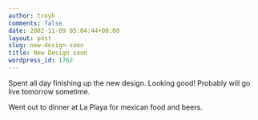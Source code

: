 ```yaml
---
author: troyh
comments: false
date: 2002-11-09 05:04:44+00:00
layout: post
slug: new-design-soon
title: New Design soon
wordpress_id: 1762
---
```


Spent all day finishing up the new design. Looking good! Probably will go live tomorrow sometime.

Went out to dinner at La Playa for mexican food and beers.
